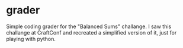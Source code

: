 # grader
Simple coding grader for the "Balanced Sums" challange.
I saw this challange at CraftConf and recreated a simplified version of it, just for playing with python. 

